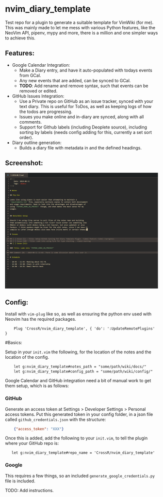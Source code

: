 # nvim_diary_template

Test repo for a plugin to generate a suitable template for VimWiki (for me).
This was mainly made to let me mess with various Python features, like the
NeoVim API, pipenv, mypy and more, there is a million and one simpler ways to
achieve this.

## Features:
- Google Calendar Integration:
    - Make a Diary entry, and have it auto-populated with todays events
      from GCal.
    - Any new events that are added, can be synced to GCal.
    - **TODO**: Add rename and remove syntax, such that events can be removed
      or edited.
- GitHub Issues Integration:
    - Use a Private repo on GitHub as an issue tracker, synced with your text
      diary. This is useful for ToDos, as well as keeping logs of how the todos
      are progressing.
    - Issues you make online and in-diary are synced, along with all
      comments.
    - Support for Github labels (including Deoplete source), including sorting
      by labels (needs config adding for this, currently a set sort order).
- Diary outline generation:
    - Builds a diary file with metadata in and the defined headings.

## Screenshot:

![The basic setup with GitHub and GCal integration](./docs/screenshot.png)

## Config:

Install with `vim-plug` like so, as well as ensuring the python env used with
Neovim has the required packages.

```viml
    Plug 'CrossR/nvim_diary_template', { 'do': ':UpdateRemotePlugins' }
```

#Basics:

Setup in your `init.vim` the following, for the location of the notes
and the location of the config.

```viml
    let g:nvim_diary_template#notes_path = "some/path/wiki/docs/"
    let g:nvim_diary_template#config_path = "some/path/wiki/config/"
```

Google Calendar and GitHub integration need a bit of manual work to get them
setup, which is as follows:

### GitHub

Generate an access token at Settings > Developer Settings > Personal access
tokens. Put this generated token in your config folder, in a json file called
`github_credentials.json` with the structure:

```json
    {"access_token": "XXX"}
```

Once this is added, add the following to your `init.vim`, to tell the plugin
where your GitHub repo is:

```viml
   let g:nvim_diary_template#repo_name = 'CrossR/nvim_diary_template'
```

### Google

This requires a few things, so an included `generate_google_credentials.py` file
is included.

TODO: Add instructions.
